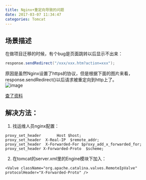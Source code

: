 ```yaml
---
title: Nginx+重定向导致的问题
date: 2017-03-07 11:34:47
categories: Tomcat
---
```

## 场景描述
在做项目迁移的时候，有个bug是页面跳转以后显示不出来：  
 ```java
 response.sendRedirect("/xxx/xxx.htm?action=xxx");
```

原因是虽然Nginx设置了https的协议，但是根据下面的图片来看，response.sendRedirect()以后请求被重定向到http上了。  
![image](http://ok7wlv1ee.bkt.clouddn.com/17-3-7/16359046-file_1488855118533_754c.png)

[查了资料](http://feitianbenyue.iteye.com/blog/2056357)

## 解决方法：

1. 找运维人员nginx配置： 
```
proxy_set_header       Host $host;  
proxy_set_header  X-Real-IP  $remote_addr;  
proxy_set_header  X-Forwarded-For $proxy_add_x_forwarded_for;  
proxy_set_header X-Forwarded-Proto  $scheme;  
```
2. 在tomcat的server.xml里的Engine模块下加入：  
```
<Valve className="org.apache.catalina.valves.RemoteIpValve" protocolHeader="X-Forwarded-Proto" />
```


